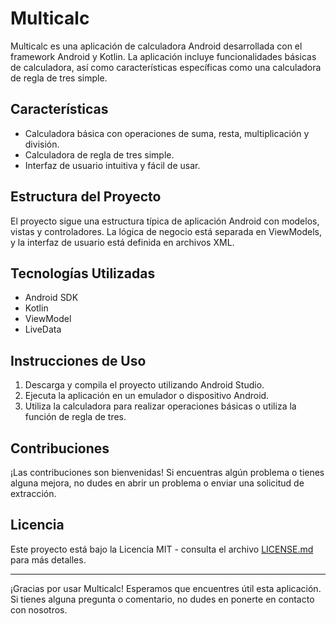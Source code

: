 # Multicalc

Multicalc es una aplicación de calculadora Android desarrollada con el framework Android y Kotlin. La aplicación incluye funcionalidades básicas de calculadora, así como características específicas como una calculadora de regla de tres simple.

## Características

- Calculadora básica con operaciones de suma, resta, multiplicación y división.
- Calculadora de regla de tres simple.
- Interfaz de usuario intuitiva y fácil de usar.

## Estructura del Proyecto

El proyecto sigue una estructura típica de aplicación Android con modelos, vistas y controladores. La lógica de negocio está separada en ViewModels, y la interfaz de usuario está definida en archivos XML.

## Tecnologías Utilizadas

- Android SDK
- Kotlin
- ViewModel
- LiveData

## Instrucciones de Uso

1. Descarga y compila el proyecto utilizando Android Studio.
2. Ejecuta la aplicación en un emulador o dispositivo Android.
3. Utiliza la calculadora para realizar operaciones básicas o utiliza la función de regla de tres.

## Contribuciones

¡Las contribuciones son bienvenidas! Si encuentras algún problema o tienes alguna mejora, no dudes en abrir un problema o enviar una solicitud de extracción.

## Licencia

Este proyecto está bajo la Licencia MIT - consulta el archivo [LICENSE.md](LICENSE.md) para más detalles.

---

¡Gracias por usar Multicalc! Esperamos que encuentres útil esta aplicación. Si tienes alguna pregunta o comentario, no dudes en ponerte en contacto con nosotros.

